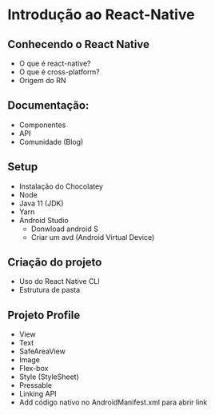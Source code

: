 # Introdução ao React-Native

## Conhecendo o React Native
  - O que é react-native?
  - O que é cross-platform?
  - Origem do RN

## Documentação:
  - Componentes
  - API
  - Comunidade (Blog)

## Setup
  - Instalação do Chocolatey
  - Node
  - Java 11 (JDK)
  - Yarn
  - Android Studio
      - Donwload android S
      - Criar um avd (Android Virtual Device)

## Criação do projeto
  - Uso do React Native CLI
  - Estrutura de pasta

## Projeto Profile
  - View
  - Text
  - SafeAreaView
  - Image
  - Flex-box
  - Style (StyleSheet)
  - Pressable
  - Linking API
  - Add código nativo no AndroidManifest.xml para abrir link
